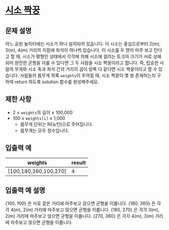 # [시소 짝꿍](https://school.programmers.co.kr/learn/courses/30/lessons/152996)

## 문제 설명

어느 공원 놀이터에는 시소가 하나 설치되어 있습니다. 이 시소는 중심으로부터 2(m), 3(m), 4(m) 거리의 지점에 좌석이 하나씩 있습니다.
이 시소를 두 명이 마주 보고 탄다고 할 때, 시소가 평형인 상태에서 각각에 의해 시소에 걸리는 토크의 크기가 서로 상쇄되어 완전한 균형을 이룰 수 있다면 그 두 사람을 시소 짝꿍이라고 합니다. 즉, 탑승한 사람의 무게와 시소 축과 좌석 간의 거리의 곱이 양쪽 다 같다면 시소 짝꿍이라고 할 수 있습니다.
사람들의 몸무게 목록 `weights`이 주어질 때, 시소 짝꿍이 몇 쌍 존재하는지 구하여 return 하도록 solution 함수를 완성해주세요.

## 제한 사항

- 2 ≤ `weights`의 길이 ≤ 100,000
- 100 ≤ `weights[i]` ≤ 1,000
  - 몸무게 단위는 N(뉴턴)으로 주어집니다.
  - 몸무게는 모두 정수입니다.

## 입출력 예

| weights               | result |
| --------------------- | ------ |
| [100,180,360,100,270] | 4      |

## 입출력 예 설명

{100, 100} 은 서로 같은 거리에 마주보고 앉으면 균형을 이룹니다.
{180, 360} 은 각각 4(m), 2(m) 거리에 마주보고 앉으면 균형을 이룹니다.
{180, 270} 은 각각 3(m), 2(m) 거리에 마주보고 앉으면 균형을 이룹니다.
{270, 360} 은 각각 4(m), 3(m) 거리에 마주보고 앉으면 균형을 이룹니다.
